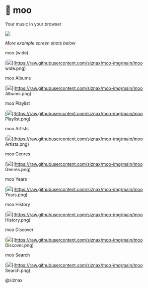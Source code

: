 &#x1F3B7; moo
=============

Your music in your browser

[![](moo)](https://raw.githubusercontent.com/siznax/moo-img/main/moo.png)

<i>More example screen shots below</i>

moo (wide)

[![](moo)](https://raw.githubusercontent.com/siznax/moo-img/main/moo wide.png)

moo Albums

[![](moo)](https://raw.githubusercontent.com/siznax/moo-img/main/moo Albums.png)

moo Playlist

[![](moo)](https://raw.githubusercontent.com/siznax/moo-img/main/moo Playlist.png)

moo Artists

[![](moo)](https://raw.githubusercontent.com/siznax/moo-img/main/moo Artists.png)

moo Genres

[![](moo)](https://raw.githubusercontent.com/siznax/moo-img/main/moo Genres.png)

moo Years

[![](moo)](https://raw.githubusercontent.com/siznax/moo-img/main/moo Years.png)

moo History

[![](moo)](https://raw.githubusercontent.com/siznax/moo-img/main/moo History.png)

moo Discover

[![](moo)](https://raw.githubusercontent.com/siznax/moo-img/main/moo Discover.png)

moo Search

[![](moo)](https://raw.githubusercontent.com/siznax/moo-img/main/moo Search.png)


@siznax
